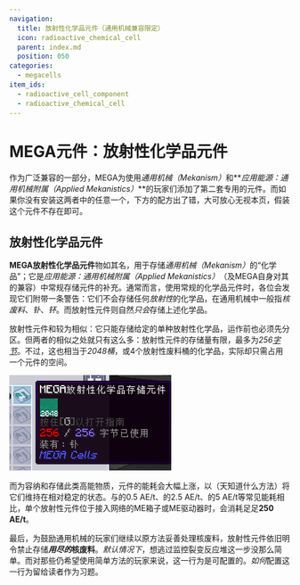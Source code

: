 ```yaml
---
navigation:
  title: 放射性化学品元件（通用机械兼容限定）
  icon: radioactive_chemical_cell
  parent: index.md
  position: 050
categories:
  - megacells
item_ids:
  - radioactive_cell_component
  - radioactive_chemical_cell
---
```


# MEGA元件：放射性化学品元件

作为广泛兼容的一部分，MEGA为使用&zwnj;*通用机械（Mekanism）*&zwnj;和**_应用能源：通用机械附属（Applied Mekanistics）_**的玩家们添加了第二套专用的元件。而如果你没有安装这两者中的任意一个，下方的配方出了错，大可放心无视本页，假装这个元件不存在即可。

## 放射性化学品元件

<Row>
  <ItemImage id="radioactive_cell_component" scale="3" />
  <ItemImage id="radioactive_chemical_cell" scale="3" />
</Row>

**MEGA放射性化学品元件**物如其名，用于存储&zwnj;*通用机械（Mekanism）*&zwnj;的“化学品”；它是&zwnj;*应用能源：通用机械附属（Applied Mekanistics）*&zwnj;（及MEGA自身对其的兼容）中常规存储元件的补充。通常而言，使用常规的化学品元件时，各位会发现它们附带一条警告：它们不会存储任何*放射性*的化学品，在通用机械中一般指*核废料*、*钋*、*钚*。而放射性元件则自然*只会*存储上述化学品。

<Row>
  <RecipeFor id="radioactive_cell_component" />
  <RecipeFor id="radioactive_chemical_cell" />
</Row>

放射性元件和<ItemLink id="megacells:bulk_item_cell" />较为相似：它只能存储给定的单种放射性化学品，运作前也必须先分区。但两者的相似之处就只有这么多：放射性元件的存储量有限，最多为*256[字节](ae2:ae2-mechanics/bytes-and-types.md)*。不过，这也相当于*2048桶*，或4个放射性废料桶的化学品，实际却只需占用一个元件的空间。

![装有钋的放射性元件](assets/diagrams/radioactive_cell.png)

而为容纳和存储此类高能物质，元件的能耗会大幅上涨，以（天知道什么方法）将它们维持在相对稳定的状态。与<ItemLink id="ae2:item_storage_cell_1k" />的0.5 AE/t、<ItemLink id="ae2:item_storage_cell_256k" />的2.5 AE/t、<ItemLink id="megacells:item_storage_cell_256m" />的5 AE/t等常见能耗相比，单个放射性元件位于接入网络的ME箱子或ME驱动器时，会消耗足足**250 AE/t**。

最后，为鼓励通用机械的玩家们继续以原方法妥善处理核废料，放射性元件依旧明令禁止存储&zwnj;***用尽的*核废料**。*默认情况下*，想逃过监控裂变反应堆这一步没那么简单。而对那些仍希望使用简单方法的玩家来说，这一行为是可配置的。*如何*配置这一行为留给读者作为习题。
